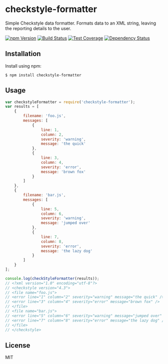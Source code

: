 # checkstyle-formatter

Simple Checkstyle data formatter. Formats data to an XML string, leaving the
reporting details to the user.

[![npm Version][npm-badge]][npm]
[![Build Status][build-badge]][build-status]
[![Test Coverage][coverage-badge]][coverage-result]
[![Dependency Status][dep-badge]][dep-status]

## Installation

Install using npm:

    $ npm install checkstyle-formatter

## Usage

```js
var checkstyleFormatter = require('checkstyle-formatter');
var results = [
    {
        filename: 'foo.js',
        messages: [
            {
                line: 1,
                column: 2,
                severity: 'warning',
                message: 'the quick'
            },
            {
                line: 3,
                column: 4,
                severity: 'error',
                message: 'brown fox'
            }
        ]
    },
    {
        filename: 'bar.js',
        messages: [
            {
                line: 5,
                column: 6,
                severity: 'warning',
                message: 'jumped over'
            },
            {
                line: 7,
                column: 8,
                severity: 'error',
                message: 'the lazy dog'
            }
        ]
    }
];

console.log(checkStyleFormatter(results));
// <?xml version="1.0" encoding="utf-8"?>
// <checkstyle version="4.3">
// <file name="foo.js">
// <error line="1" column="2" severity="warning" message="the quick" />
// <error line="3" column="4" severity="error" message="brown fox" />
// </file>
// <file name="bar.js">
// <error line="5" column="6" severity="warning" message="jumped over" />
// <error line="7" column="8" severity="error" message="the lazy dog" />
// </file>
// </checkstyle>
```

## License

MIT

[build-badge]: https://img.shields.io/travis/jimf/checkstyle-formatter/master.svg
[build-status]: https://travis-ci.org/jimf/checkstyle-formatter
[npm-badge]: https://img.shields.io/npm/v/checkstyle-formatter.svg
[npm]: https://www.npmjs.org/package/checkstyle-formatter
[coverage-badge]: https://img.shields.io/coveralls/jimf/checkstyle-formatter.svg
[coverage-result]: https://coveralls.io/r/jimf/checkstyle-formatter
[dep-badge]: https://img.shields.io/david/jimf/checkstyle-formatter.svg
[dep-status]: https://david-dm.org/jimf/checkstyle-formatter
